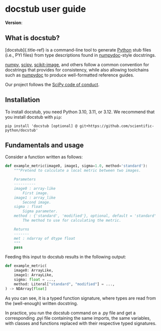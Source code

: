 # docstub user guide

**Version**:

## What is docstub?

[docstub]{.title-ref} is a command-line tool to generate
[Python](https://www.python.org) stub files (i.e., PYI files) from type
descriptions found in [numpydoc](https://numpydoc.readthedocs.io)-style
docstrings.

[numpy](https://numpy.org), [scipy](https://docs.scipy.org),
[scikit-image](https://scikit-image.org/), and others
follow a common convention for docstrings that provides for
consistency, while also allowing toolchains such as
[numpydoc](https://numpydoc.readthedocs.io) to produce well-formatted
reference guides.

Our project follows the [SciPy code of
conduct](https://github.com/scipy/scipy/blob/master/doc/source/dev/conduct/code_of_conduct.rst).

## Installation

To install docstub, you need Python 3.10, 3.11, or 3.12.
We recommend that you install docstub with `pip`:

    pip install 'docstub [optional] @ git+https://github.com/scientific-python/docstub'

## Fundamentals and usage

Consider a function written as follows:

```py
def example_metric(image0, image1, sigma=1.0, method='standard'):
    """Pretend to calculate a local metric between two images.

    Parameters
    ----------
    image0 : array-like
        First image.
    image1 : array_like
        Second image.
    sigma : float
        Sigma parameter.
    method : {'standard', 'modified'}, optional, default = 'standard'
        The method to use for calculating the metric.

    Returns
    -------
    met : ndarray of dtype float
    """
    pass
```

Feeding this input to docstub results in the following output:

```py
def example_metric(
    image0: ArrayLike,
    image1: ArrayLike,
    sigma: float = ...,
    method: Literal["standard", "modified"] = ...,
) -> NDArray[float]
```

As you can see, it is a typed function signature, where types are read from
the (well-enough) written docstring.

In practice, you run the docstub command on a .py file and get a corresponding
.pyi file containing the same imports, the same variables, with classes and
functions replaced with their respective typed signatures.
